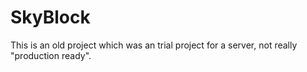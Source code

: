 # SkyBlock
This is an old project which was an trial project for a server, not really "production ready".
